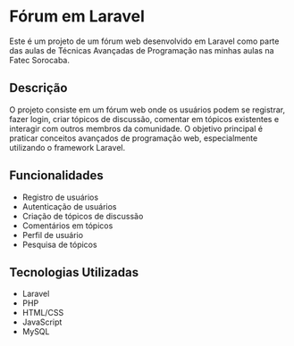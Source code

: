 # Fórum em Laravel

Este é um projeto de um fórum web desenvolvido em Laravel como parte das aulas de Técnicas Avançadas de Programação nas minhas aulas na Fatec Sorocaba.

## Descrição

O projeto consiste em um fórum web onde os usuários podem se registrar, fazer login, criar tópicos de discussão, comentar em tópicos existentes e interagir com outros membros da comunidade. O objetivo principal é praticar conceitos avançados de programação web, especialmente utilizando o framework Laravel.

## Funcionalidades

- Registro de usuários
- Autenticação de usuários
- Criação de tópicos de discussão
- Comentários em tópicos
- Perfil de usuário
- Pesquisa de tópicos

## Tecnologias Utilizadas

- Laravel
- PHP
- HTML/CSS
- JavaScript
- MySQL


